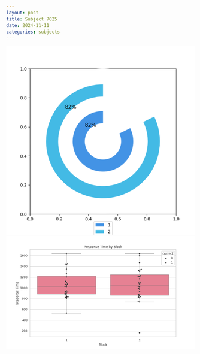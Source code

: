 ```yaml
---
layout: post
title: Subject 7025
date: 2024-11-11
categories: subjects
---
```


![](data/7025/run-5/7025__acc_test.png)
![](data/7025/run-5/7025_rt.png)
